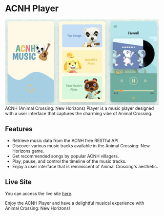 # ACNH Player

![Alt Text](/public/images/acnh-player-readMe.png)
ACNH (Animal Crossing: New Horizons) Player is a music player designed with a user interface that captures the charming vibe of Animal Crossing.

## Features

- Retrieve music data from the ACNH free RESTful API.
- Discover various music tracks available in the Animal Crossing: New Horizons game.
- Get recommended songs by popular ACNH villagers.
- Play, pause, and control the timeline of the music tracks.
- Enjoy a user interface that is reminiscent of Animal Crossing's aesthetic.

## Live Site

You can access the live site [here](https://lilianlee0213.github.io/ACNH-player/).

Enjoy the ACNH Player and have a delightful musical experience with Animal Crossing: New Horizons!
